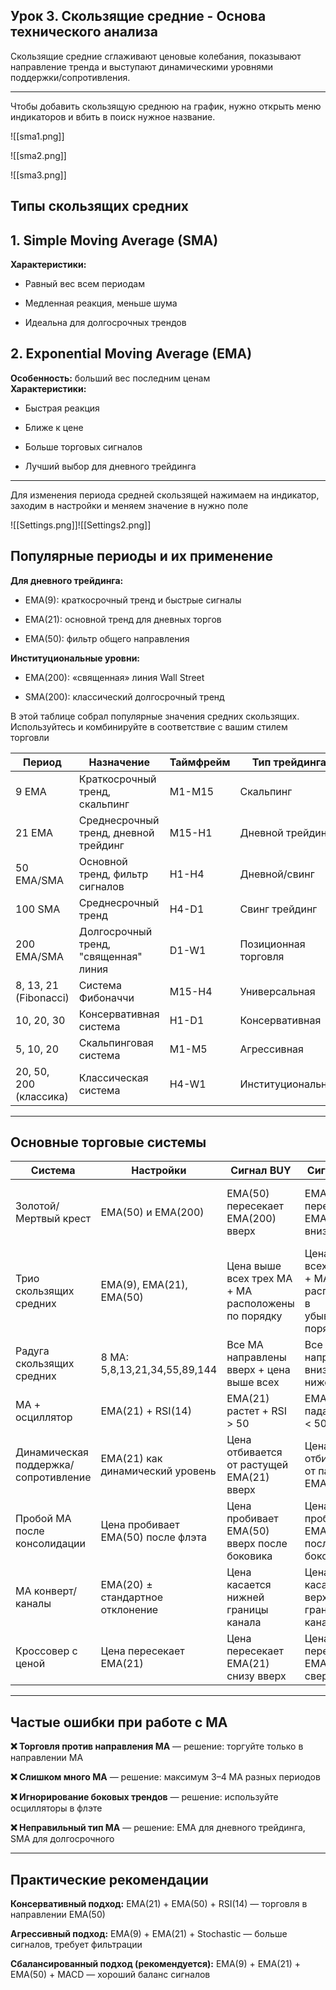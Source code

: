 ## Урок 3. Скользящие средние - Основа технического анализа

Скользящие средние сглаживают ценовые колебания, показывают направление тренда и выступают динамическими уровнями поддержки/сопротивления.

---
Чтобы добавить скользящую среднюю на график, нужно открыть меню индикаторов и вбить в поиск нужное название.

![[sma1.png]]

![[sma2.png]]

![[sma3.png]]
## Типы скользящих средних

## 1. Simple Moving Average (SMA)

**Характеристики:**

- Равный вес всем периодам
    
- Медленная реакция, меньше шума
    
- Идеальна для долгосрочных трендов

## 2. Exponential Moving Average (EMA)

**Особенность:** больший вес последним ценам  
**Характеристики:**

- Быстрая реакция
    
- Ближе к цене
    
- Больше торговых сигналов
    
- Лучший выбор для дневного трейдинга

---

Для изменения периода средней скользящей нажимаем на индикатор, заходим в настройки и меняем значение в нужно поле

![[Settings.png]]![[Settings2.png]]

## Популярные периоды и их применение

**Для дневного трейдинга:**

- EMA(9): краткосрочный тренд и быстрые сигналы
    
- EMA(21): основной тренд для дневных торгов
    
- EMA(50): фильтр общего направления

**Институциональные уровни:**

- EMA(200): «священная» линия Wall Street
    
- SMA(200): классический долгосрочный тренд

В этой таблице собрал популярные значения средних скользящих. Используйтесь и комбинируйте в соответствие с вашим стилем торговли

| Период                 | Назначение                            | Таймфрейм | Тип трейдинга        | Сила сигналов                              |
| ---------------------- | ------------------------------------- | --------- | -------------------- | ------------------------------------------ |
| 9 EMA                  | Краткосрочный тренд, скальпинг        | M1-M15    | Скальпинг            | Много сигналов, средняя точность           |
| 21 EMA                 | Среднесрочный тренд, дневной трейдинг | M15-H1    | Дневной трейдинг     | Хороший баланс количества и качества       |
| 50 EMA/SMA             | Основной тренд, фильтр сигналов       | H1-H4     | Дневной/свинг        | Меньше сигналов, высокая точность          |
| 100 SMA                | Среднесрочный тренд                   | H4-D1     | Свинг трейдинг       | Мало сигналов, очень точные                |
| 200 EMA/SMA            | Долгосрочный тренд, "священная" линия | D1-W1     | Позиционная торговля | Очень мало сигналов, максимальная точность |
| 8, 13, 21 (Fibonacci)  | Система Фибоначчи                     | M15-H4    | Универсальная        | Сбалансированная система                   |
| 10, 20, 30             | Консервативная система                | H1-D1     | Консервативная       | Консервативные, надежные сигналы           |
| 5, 10, 20              | Скальпинговая система                 | M1-M5     | Агрессивная          | Много сигналов, требует фильтрации         |
| 20, 50, 200 (классика) | Классическая система                  | H4-W1     | Институциональная    | Институциональные уровни                   |

---
## Основные торговые системы

| Система                              | Настройки                          | Сигнал BUY                                         | Сигнал SELL                                                 | Плюсы                                       | Минусы                                           |
| ------------------------------------ | ---------------------------------- | -------------------------------------------------- | ----------------------------------------------------------- | ------------------------------------------- | ------------------------------------------------ |
| Золотой/Мертвый крест                | EMA(50) и EMA(200)                 | EMA(50) пересекает EMA(200) вверх                  | EMA(50) пересекает EMA(200) вниз                            | Очень надежные сигналы смены тренда         | Очень медленные сигналы, пропуск начала движения |
| Трио скользящих средних              | EMA(9), EMA(21), EMA(50)           | Цена выше всех трех MA + MA расположены по порядку | Цена ниже всех трех MA + MA расположены в убывающем порядке | Четкое определение тренда                   | Требует терпения, мало сигналов                  |
| Радуга скользящих средних            | 8 MA: 5,8,13,21,34,55,89,144       | Все MA направлены вверх + цена выше всех           | Все MA направлены вниз + цена ниже всех                     | Визуальная ясность направления              | Сложность настройки и анализа                    |
| MA + осциллятор                      | EMA(21) + RSI(14)                  | EMA(21) растет + RSI > 50                          | EMA(21) падает + RSI < 50                                   | Хорошая фильтрация сигналов                 | Требует синхронизации индикаторов                |
| Динамическая поддержка/сопротивление | EMA(21) как динамический уровень   | Цена отбивается от растущей EMA(21) вверх          | Цена отбивается от падающей EMA(21) вниз                    | Гибкие уровни поддержки/сопротивления       | Субъективность определения отбоя                 |
| Пробой MA после консолидации         | Цена пробивает EMA(50) после флэта | Цена пробивает EMA(50) вверх после боковика        | Цена пробивает EMA(50) вниз после боковика                  | Точные входы после консолидации             | Ложные пробои в волатильном рынке                |
| MA конверт/каналы                    | EMA(20) ± стандартное отклонение   | Цена касается нижней границы канала                | Цена касается верхней границы канала                        | Определение перекупленности/перепроданности | Нужна оптимизация параметров конверта            |
| Кроссовер с ценой                    | Цена пересекает EMA(21)            | Цена пересекает EMA(21) снизу вверх                | Цена пересекает EMA(21) сверху вниз                         | Простота и оперативность                    | Много ложных сигналов в боковике                 |


---
## Частые ошибки при работе с MA

**❌ Торговля против направления MA** — решение: торгуйте только в направлении MA

**❌ Слишком много MA** — решение: максимум 3–4 MA разных периодов

**❌ Игнорирование боковых трендов** — решение: используйте осцилляторы в флэте

**❌ Неправильный тип MA** — решение: EMA для дневного трейдинга, SMA для долгосрочного

---
## Практические рекомендации

**Консервативный подход:** EMA(21) + EMA(50) + RSI(14) — торговля в направлении EMA(50)

**Агрессивный подход:** EMA(9) + EMA(21) + Stochastic — больше сигналов, требует фильтрации

**Сбалансированный подход (рекомендуется):** EMA(9) + EMA(21) + EMA(50) + MACD — хороший баланс сигналов